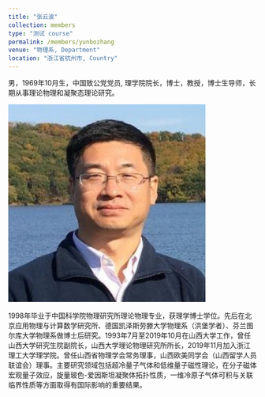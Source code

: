 ```yaml
---
title: "张云波"
collection: members
type: "测试 course"
permalink: /members/yunbozhang
venue: "物理系, Department"
location: "浙江省杭州市, Country"
---
```



男，1969年10月生，中国致公党党员, 理学院院长，博士，教授，博士生导师，长期从事理论物理和凝聚态理论研究。

<img src='/images/people/yunbozhang.png' width='400' >

1998年毕业于中国科学院物理研究所理论物理专业，获理学博士学位。先后在北京应用物理与计算数学研究所、德国凯泽斯劳滕大学物理系（洪堡学者）、芬兰图尔库大学物理系做博士后研究。1993年7月至2019年10月在山西大学工作，曾任山西大学研究生院副院长，山西大学理论物理研究所所长，2019年11月加入浙江理工大学理学院。曾任山西省物理学会常务理事，山西欧美同学会（山西留学人员联谊会）理事。主要研究领域包括超冷量子气体和低维量子磁性理论，在分子磁体宏观量子效应，旋量玻色-爱因斯坦凝聚体拓扑性质，一维冷原子气体可积与关联临界性质等方面取得有国际影响的重要结果。
